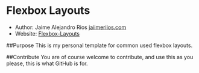 # Flexbox Layouts
- Author: Jaime Alejandro Rios [jaiimeriios.com](http://jaiimeriios.com/)
- Website: [Flexbox-Layouts](https://jaiimeriios.github.io/Flexbox-Layouts/)

##Purpose
This is my personal template for common used flexbox layouts.

##Contribute
You are of course welcome to contribute, and use this as you please, this is what GitHub is for.
